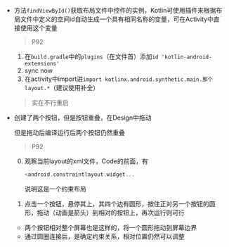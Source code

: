 + 方法`findViewById()`获取布局文件中控件的实例，Kotlin可使用插件来根据布局文件中定义的空间id自动生成一个具有相同名称的变量，可在Activity中直接使用这个变量

  > P92

  1. 在`build.gradle`中的`plugins`（在文件首）添加`id 'kotlin-android-extensions'`
  2. sync now
  3. 在activity中import进`import kotlinx.android.synthetic.main.那个layout.*`（建议使用补全）

  > 实在不行重启

+ 创建了两个按钮，但是按钮重叠，在Design中拖动

  但是拖动后编译运行后两个按钮仍然重叠

  > P92

  0. 观察当前layout的xml文件，Code的前面，有

     ```kotlin
     <android.constraintlayout.widget...
     ```

     说明这是一个约束布局

  1. 点击一个按钮，悬停其上，其四个边有圆形，按住正对另一个按钮的圆形，拖动（动画是箭头）到相对的按钮上，再次运行则可行

  + 两个按钮相对整个屏幕也是这样的，将一个圆形拖动到屏幕边界
  + 通过圆圈连接后，是确定约束关系，相对位置仍然可以调整
